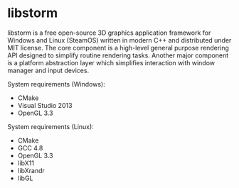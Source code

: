 libstorm
=====

libstorm is a free open-source 3D graphics application framework for Windows and Linux (SteamOS) written in modern C++ and distributed under MIT license. The core component is a high-level general purpose rendering API designed to simplify routine rendering tasks. Another major component is a platform abstraction layer which simplifies interaction with window manager and input devices.

System requirements (Windows):
* CMake
* Visual Studio 2013
* OpenGL 3.3

System requirements (Linux):
* CMake
* GCC 4.8
* OpenGL 3.3
* libX11
* libXrandr
* libGL
